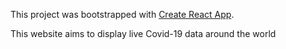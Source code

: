 This project was bootstrapped with [Create React App](https://github.com/facebook/create-react-app).

This website aims to display live Covid-19 data around the world
